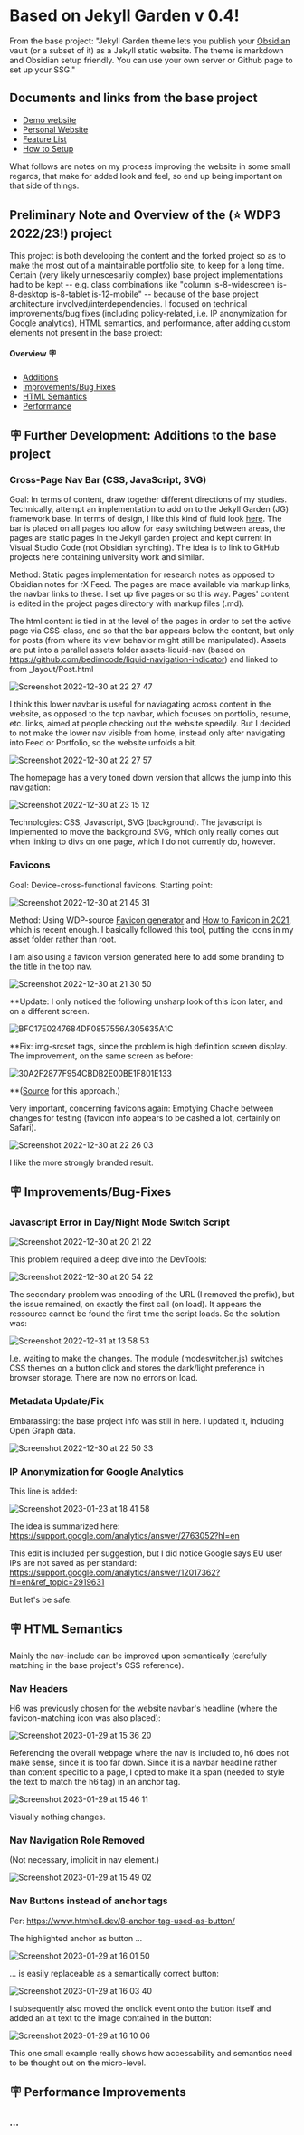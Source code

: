 # Based on Jekyll Garden v 0.4!
From the base project: "Jekyll Garden theme lets you publish your [Obsidian](https://obsidian.md/) vault (or a subset of it) as a Jekyll static website. The theme is markdown and Obsidian setup friendly. You can use your own server or Github page to set up your SSG."

## Documents and links from the base project
-  [Demo website](https://jekyll-garden.github.io/)
-  [Personal Website](https://hiran.in/)
-  [Feature List](https://jekyll-garden.github.io/post/features)
-  [How to Setup](https://jekyll-garden.github.io/post/how-to)

What follows are notes on my process improving the website in some small regards, that make for added look and feel, so end up being important on that side of things.

## Preliminary Note and Overview of the (:star: WDP3 2022/23!) project

This project is both developing the content and the forked project so as to make the most out of a maintainable portfolio site, to keep for a long time. Certain (very likely unnescesarily complex) base project implementations had to be kept -- e.g. class combinations like "column is-8-widescreen  is-8-desktop is-8-tablet is-12-mobile" -- because of the base project architecture involved/interdependencies. I focused on technical improvements/bug fixes (including policy-related, i.e. IP anonymization for Google analytics), HTML semantics, and performance, after adding custom elements not present in the base project:

#### Overview :placard:
- [Additions](https://github.com/heseltime/heseltime.github.io#placard-further-development-additions-to-the-base-project)
- [Improvements/Bug Fixes](https://github.com/heseltime/heseltime.github.io#placard-improvementsbug-fixes)
- [HTML Semantics](https://github.com/heseltime/heseltime.github.io#placard-html-semantics)
- [Performance](https://github.com/heseltime/heseltime.github.io#placard-performance-improvements)



## :placard: Further Development: Additions to the base project

### Cross-Page Nav Bar (CSS, JavaScript, SVG)

Goal: In terms of content, draw together different directions of my studies. Technically, attempt an implementation to add on to the Jekyll Garden (JG) framework base. In terms of design, I like this kind of fluid look [here](https://www.youtube.com/watch?v=argynmjupK8). The bar is placed on all pages too allow for easy switching between areas, the pages are static pages in the Jekyll garden project and kept current in Visual Studio Code (not Obsidian synching). The idea is to link to GitHub projects here containing university work and similar.

Method: Static pages implementation for research notes as opposed to Obsidian notes for rX Feed. The pages are made available via markup links, the navbar links to these. I set up five pages or so this way. Pages' content is edited in the project pages directory with markup files (.md).

The html content is tied in at the level of the pages in order to set the active page via CSS-class, and so that the bar appears below the content, but only for posts (from where its view behavior might still be manipulated). Assets are put into a parallel assets folder assets-liquid-nav (based on https://github.com/bedimcode/liquid-navigation-indicator) and linked to from _layout/Post.html

![Screenshot 2022-12-30 at 22 27 47](https://user-images.githubusercontent.com/66922223/210112885-580b9a31-b88f-460b-809b-ad8dcc32a9de.png)

I think this lower navbar is useful for naviagating across content in the website, as opposed to the top navbar, which focuses on portfolio, resume, etc. links, aimed at people checking out the website speedily. But I decided to not make the lower nav visible from home, instead only after navigating into Feed or Portfolio, so the website unfolds a bit.

![Screenshot 2022-12-30 at 22 27 57](https://user-images.githubusercontent.com/66922223/210112865-32ea64b2-51fe-4a6b-8517-5b7f3955f2a5.png)

The homepage has a very toned down version that allows the jump into this navigation:

![Screenshot 2022-12-30 at 23 15 12](https://user-images.githubusercontent.com/66922223/210115071-999d94d2-d121-4828-9995-22b658f477ca.png)

Technologies: CSS, Javascript, SVG (background). The javascript is implemented to move the background SVG, which only really comes out when linking to divs on one page, which I do not currently do, however.

### Favicons

Goal: Device-cross-functional favicons. Starting point:

![Screenshot 2022-12-30 at 21 45 31](https://user-images.githubusercontent.com/66922223/210110511-a32a81a0-c8e9-4513-9d1f-321a2236162d.png)


Method: Using WDP-source [Favicon generator](https://realfavicongenerator.net) and [How to Favicon in 2021](https://css-tricks.com/how-to-favicon-in-2021/), which is recent enough. I basically followed this tool, putting the icons in my asset folder rather than root.

I am also using a favicon version generated here to add some branding to the title in the top nav.

![Screenshot 2022-12-30 at 21 30 50](https://user-images.githubusercontent.com/66922223/210109781-602f42be-f84e-49db-9528-921b02821824.png)

**Update: I only noticed the following unsharp look of this icon later, and on a different screen.

![BFC17E0247684DF0857556A305635A1C](https://user-images.githubusercontent.com/66922223/210134587-8a79ca24-8063-4b23-a9ee-3484fb7db6e7.png)

**Fix: img-srcset tags, since the problem is high definition screen display. The improvement, on the same screen as before:

![30A2F2877F954CBDB2E00BE1F801E133](https://user-images.githubusercontent.com/66922223/210135219-20b75ff6-b8f4-4b44-9201-34e29639d711.png)

**([Source](https://www.mediaevent.de/html/srcset.html) for this approach.)

Very important, concerning favicons again: Emptying Chache between changes for testing (favicon info appears to be cashed a lot, certainly on Safari).

![Screenshot 2022-12-30 at 22 26 03](https://user-images.githubusercontent.com/66922223/210112809-3fe8584f-196f-486e-9f32-df30f699dc51.png)

I like the more strongly branded result.

## :placard: Improvements/Bug-Fixes

### Javascript Error in Day/Night Mode Switch Script

![Screenshot 2022-12-30 at 20 21 22](https://user-images.githubusercontent.com/66922223/210105352-88be52e6-ef86-477e-a119-3be955de5075.png)

This problem required a deep dive into the DevTools:

![Screenshot 2022-12-30 at 20 54 22](https://user-images.githubusercontent.com/66922223/210107450-2043cd50-352d-4b77-9c44-c3ccdba5e08d.png)

The secondary problem was encoding of the URL (I removed the prefix), but the issue remained, on exactly the first call (on load). It appears the ressource cannot be found the first time the script loads. So the solution was:

![Screenshot 2022-12-31 at 13 58 53](https://user-images.githubusercontent.com/66922223/210137662-f9c75d3e-fd2a-4457-876b-9741338ac07c.png)

I.e. waiting to make the changes. The module (modeswitcher.js) switches CSS themes on a button click and stores the dark/light preference in browser storage. There are now no errors on load.

### Metadata Update/Fix

Embarassing: the base project info was still in here. I updated it, including Open Graph data.

![Screenshot 2022-12-30 at 22 50 33](https://user-images.githubusercontent.com/66922223/210113953-b803e6cd-af8e-4b3e-991d-80e6b25f0453.png)

### IP Anonymization for Google Analytics

This line is added:

![Screenshot 2023-01-23 at 18 41 58](https://user-images.githubusercontent.com/66922223/214111116-8ae29da9-080a-406f-9bd1-aa03e825c733.png)

The idea is summarized here:  https://support.google.com/analytics/answer/2763052?hl=en 

This edit is included per suggestion, but I did notice Google says EU user IPs are not saved as per standard: https://support.google.com/analytics/answer/12017362?hl=en&ref_topic=2919631

But let's be safe.

## :placard: HTML Semantics

Mainly the nav-include can be improved upon semantically (carefully matching in the base project's CSS reference).

### Nav Headers

H6 was previously chosen for the website navbar's headline (where the favicon-matching icon was also placed):

![Screenshot 2023-01-29 at 15 36 20](https://user-images.githubusercontent.com/66922223/215333652-85ae2ab2-df90-429b-b6e0-1cff718a1239.png)

Referencing the overall webpage where the nav is included to, h6 does not make sense, since it is too far down. Since it is a navbar headline rather than content specific to a page, I opted to make it a span (needed to style the text to match the h6 tag) in an anchor tag.

![Screenshot 2023-01-29 at 15 46 11](https://user-images.githubusercontent.com/66922223/215334276-e2a990ac-36cb-4654-b2fd-52aee9697be5.png)

Visually nothing changes.

### Nav Navigation Role Removed 

(Not necessary, implicit in nav element.)

![Screenshot 2023-01-29 at 15 49 02](https://user-images.githubusercontent.com/66922223/215334471-73f2abca-e544-437b-a90a-2bed39f69d70.png)

### Nav Buttons instead of anchor tags

Per: https://www.htmhell.dev/8-anchor-tag-used-as-button/

The highlighted anchor as button ...

![Screenshot 2023-01-29 at 16 01 50](https://user-images.githubusercontent.com/66922223/215335845-ac3bfaad-65c3-4b9c-ae8f-1e7c953f3f29.png)

... is easily replaceable as a semantically correct button:

![Screenshot 2023-01-29 at 16 03 40](https://user-images.githubusercontent.com/66922223/215335833-a6bb9840-c36d-4408-8254-a66907d12e77.png)

I subsequently also moved the onclick event onto the button itself and added an alt text to the image contained in the button:

![Screenshot 2023-01-29 at 16 10 06](https://user-images.githubusercontent.com/66922223/215335763-c542dfb0-81ca-4573-859a-859b87821bbf.png)

This one small example really shows how accessability and semantics need to be thought out on the micro-level.

## :placard: Performance Improvements

### ...
